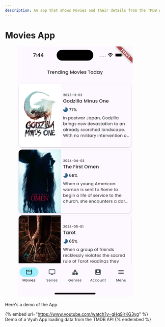 ```yaml
---
description: An app that shows Movies and their details from the TMDB API
---
```


# Movies App

<figure><img src="../.gitbook/assets/tmdb app.png" alt="" width="375"><figcaption></figcaption></figure>

Here's a demo of the App

{% embed url="https://www.youtube.com/watch?v=gHq9irKG3yg" %}
Demo of a Vyuh App loading data from the TMDB API
{% endembed %}

